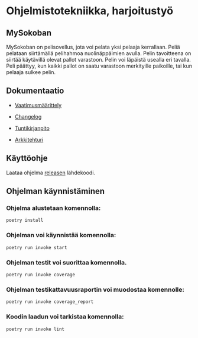 # Ohjelmistotekniikka, harjoitustyö

## MySokoban
MySokoban on pelisovellus, jota voi pelata yksi pelaaja kerrallaan. Peliä pelataan siirtämällä pelihahmoa nuolinäppäimien avulla. Pelin tavoitteena on siirtää käytävillä olevat pallot varastoon. Pelin voi läpäistä usealla eri tavalla. Peli päättyy, kun kaikki pallot on saatu varastoon merkityille paikoille, tai kun pelaaja sulkee pelin.


## Dokumentaatio

- [Vaatimusmäärittely](https://github.com/SaNi19/ot-harjoitustyo/blob/master/game-app/dokumentaatio/vaatimusmaarittely.md)

- [Changelog](https://github.com/SaNi19/ot-harjoitustyo/blob/master/game-app/dokumentaatio/changelog.md)

- [Tuntikirjanpito](https://github.com/SaNi19/ot-harjoitustyo/blob/master/game-app/dokumentaatio/tuntikirjanpito.md)

- [Arkkitehturi](https://github.com/SaNi19/ot-harjoitustyo/blob/master/game-app/dokumentaatio/arkkitehtuuri.md)

## Käyttöohje
Laataa ohjelma [releasen](https://github.com/SaNi19/ot-harjoitustyo/releases) lähdekoodi.
## Ohjelman käynnistäminen

### Ohjelma alustetaan komennolla:
```poetry install```

### Ohjelman voi käynnistää komennolla:
```poetry run invoke start```

### Ohjelman testit voi suorittaa komennolla.
```poetry run invoke coverage```

### Ohjelman testikattavuusraportin voi muodostaa komennolle:
```poetry run invoke coverage_report```

### Koodin laadun voi tarkistaa komennolla:
```poetry run invoke lint```

